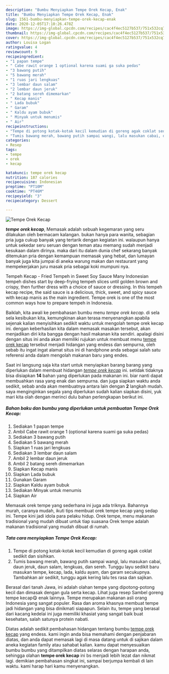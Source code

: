 ```yaml
---
description: "Bumbu Menyiapkan Tempe Orek Kecap, Enak"
title: "Bumbu Menyiapkan Tempe Orek Kecap, Enak"
slug: 1561-bumbu-menyiapkan-tempe-orek-kecap-enak
date: 2020-12-05T17:10:26.478Z
image: https://img-global.cpcdn.com/recipes/cac4f4ec5127b537/751x532cq70/tempe-orek-kecap-foto-resep-utama.jpg
thumbnail: https://img-global.cpcdn.com/recipes/cac4f4ec5127b537/751x532cq70/tempe-orek-kecap-foto-resep-utama.jpg
cover: https://img-global.cpcdn.com/recipes/cac4f4ec5127b537/751x532cq70/tempe-orek-kecap-foto-resep-utama.jpg
author: Louisa Logan
ratingvalue: 4
reviewcount: 9
recipeingredient:
- "1 papan tempe"
- " Cabe rawit orange 1 optional karena suami ga suka pedas"
- "3 bawang putih"
- "5 bawang merah"
- "1 ruas jari lengkuas"
- "3 lembar daun salam"
- "2 lembar daun jeruk"
- "2 batang sereh dimemarkan"
- " Kecap manis"
- " Lada bubuk"
- " Garam"
- " Kaldu ayam bubuk"
- " Minyak untuk menumis"
- " Air"
recipeinstructions:
- "Tempe di potong kotak-kotak kecil kemudian di goreng agak coklat sedikit dan sisihkan."
- "Tumis bawang merah, bawang putih sampai wangi, lalu masukan cabai, daun jeruk, daun salam, lengkuas, dan sereh. Tunggu layu sedikit baru masukan tempe, kecap, lada, kaldu ayam, dan garam secukupnya. Tambahkan air sedikit, tunggu agak kering lalu tes rasa dan sajikan."
categories:
- Resep
tags:
- tempe
- orek
- kecap

katakunci: tempe orek kecap 
nutrition: 187 calories
recipecuisine: Indonesian
preptime: "PT10M"
cooktime: "PT46M"
recipeyield: "3"
recipecategory: Dessert

---
```



![Tempe Orek Kecap](https://img-global.cpcdn.com/recipes/cac4f4ec5127b537/751x532cq70/tempe-orek-kecap-foto-resep-utama.jpg)

<b><i>tempe orek kecap</i></b>, Memasak adalah sebuah kegemaran yang seru dilakukan oleh bermacam kalangan. bukan hanya para wanita, sebagian pria juga cukup banyak yang tertarik dengan kegiatan ini. walaupun hanya untuk sekedar seru seruan dengan teman atau memang sudah menjadi kesukaan dalam dirinya. maka dari itu dalam dunia chef sekarang banyak ditemukan pria dengan kemampuan memasak yang hebat, dan lumayan banyak juga kita jumpai di aneka warung makan dan restaurant yang mempekerjakan juru masak pria sebagai koki mumpuni nya.

Tempeh Kecap - Fried Tempeh in Sweet Soy Sauce Many Indonesian tempeh dishes start by deep-frying tempeh slices until golden brown and crispy, then further dress with a choice of sauce or dressing. In this tempeh kecap recipe, the said sauce is a delicious, thick, sweet, and spicy sauce with kecap manis as the main ingredient. Tempe orek is one of the most common ways how to prepare tempeh in Indonesia.

Baiklah, kita awali ke pembahasan bumbu menu <i>tempe orek kecap</i>. di sela sela kesibukan kita, kemungkinan akan terasa menyenangkan apabila sejenak kalian menyisihkan sedikit waktu untuk mengolah tempe orek kecap ini. dengan keberhasilan kita dalam memasak masakan tersebut, akan menjadikan diri kita bangga dengan hasil makanan kita sendiri. apalagi disini dengan situs ini anda akan memiliki rujukan untuk membuat menu <u>tempe orek kecap</u> tersebut menjadi hidangan yang endess dan sempurna, oleh sebab itu ingat ingat alamat situs ini di handphone anda sebagai salah satu referensi anda dalam mengolah makanan baru yang endes.


Saat ini langsung saja kita start untuk menyiapkan barang barang yang diperlukan dalam membuat hidangan <u><i>tempe orek kecap</i></u> ini. setidak tidaknya bisa disiapkan <b>14</b> bahan yang diperlukan pada makanan ini. biar nanti dapat membuahkan rasa yang enak dan sempurna. dan juga siapkan waktu anda sedikit, sebab anda akan membuatnya antara lain dengan <b>2</b> langkah mudah. saya menginginkan segala yang diperlukan sudah kalian siapkan disini, yuk mari kita olah dengan merinci dulu bahan perlengkapan berikut ini.

<!--inarticleads1-->

##### Bahan baku dan bumbu yang diperlukan untuk pembuatan Tempe Orek Kecap:

1. Sediakan 1 papan tempe
1. Ambil  Cabe rawit orange 1 (optional karena suami ga suka pedas)
1. Sediakan 3 bawang putih
1. Sediakan 5 bawang merah
1. Siapkan 1 ruas jari lengkuas
1. Sediakan 3 lembar daun salam
1. Ambil 2 lembar daun jeruk
1. Ambil 2 batang sereh dimemarkan
1. Siapkan  Kecap manis
1. Siapkan  Lada bubuk
1. Gunakan  Garam
1. Siapkan  Kaldu ayam bubuk
1. Sediakan  Minyak untuk menumis
1. Siapkan  Air


Memasak orek tempe yang sederhana ini juga ada triknya. Bahannya murah, caranya mudah, ikuti tips membuat orek tempe kecap yang sedap ini. Tempe kini jadi idola para pelaku hidup. Orek tempe, menu makanan tradisional yang mudah dibuat untuk tiap suasana Orek tempe adalah makanan tradisional yang mudah dibuat di rumah. 

<!--inarticleads2-->

##### Tata cara menyiapkan Tempe Orek Kecap:

1. Tempe di potong kotak-kotak kecil kemudian di goreng agak coklat sedikit dan sisihkan.
1. Tumis bawang merah, bawang putih sampai wangi, lalu masukan cabai, daun jeruk, daun salam, lengkuas, dan sereh. Tunggu layu sedikit baru masukan tempe, kecap, lada, kaldu ayam, dan garam secukupnya. Tambahkan air sedikit, tunggu agak kering lalu tes rasa dan sajikan.


Berasal dari tanah Jawa, ini adalah olahan tempe yang dipotong-potong kecil dan dimasak dengan gula serta kecap. Lihat juga resep Sambel goreng tempe kecap😋 enak lainnya. Tempe merupakan makanan asli orang Indonesia yang sangat populer. Rasa dan aroma khasnya membuat tempe jadi hidangan yang bisa dinikmati siapapun. Selain itu, tempe yang berasal dari kacang kedelai ini juga memiliki khasiat yang sangat baik buat kesehatan, salah satunya protein nabati. 

Diatas adalah sedikit pembahasan hidangan tentang bumbu <u>tempe orek kecap</u> yang endess. kami ingin anda bisa memahami dengan penjabaran diatas, dan anda dapat memasak lagi di masa datang untuk di sajikan dalam aneka kegiatan family atau sahabat kalian. kamu dapat menyesuaikan bumbu bumbu yang ditampilkan diatas selaras dengan harapan anda, sehingga olahan <b>tempe orek kecap</b> ini bs menjadi lebih lezat dan nikmat lagi. demikian pembahasan singkat ini, sampai berjumpa kembali di lain waktu. kami harap hari kamu menyenangkan.

